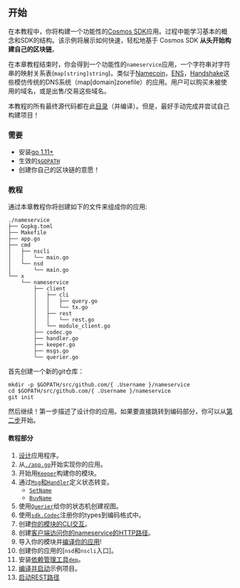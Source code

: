 ## 开始

在本教程中，你将构建一个功能性的[Cosmos SDK](https://github.com/cosmos/cosmos-sdk/)应用。过程中能学习基本的概念和SDK的结构。该示例将展示如何快速，轻松地基于 Cosmos SDK **从头开始构建自己的区块链**。

在本章教程结束时，你会得到一个功能性的`nameservice`应用，一个字符串对字符串的映射关系表(`map[string]string`)。类似于[Namecoin](https://namecoin.org/)，[ENS](https://ens.domains/)，[Handshake](https://handshake.org/)这些模仿传统的DNS系统（map[domain]zonefile）的应用。用户可以购买未被使用的域名，或是出售/交易这些域名。

本教程的所有最终源代码都在此[目录](https://github.com/cosmos/sdk-application-tutorial)（并编译）。但是，最好手动完成并尝试自己构建项目！


### 需要
+ 安装[go 1.11+](https://golang.org/doc/install)
+ 生效的[`$GOPATH`](https://github.com/golang/go/wiki/SettingGOPATH)
+ 创建你自己的区块链的意愿！


### 教程
通过本章教程你将创建如下的文件来组成你的应用:

```
./nameservice
├── Gopkg.toml
├── Makefile
├── app.go
├── cmd
│   ├── nscli
│   │   └── main.go
│   └── nsd
│       └── main.go
└── x
    └── nameservice
        ├── client
        │   ├── cli
        │   │   ├── query.go
        │   │   └── tx.go
        │   ├── rest
        │   │   └── rest.go
        │   └── module_client.go
        ├── codec.go
        ├── handler.go
        ├── keeper.go
        ├── msgs.go
        └── querier.go
```

首先创建一个新的git仓库：

```
mkdir -p $GOPATH/src/github.com/{ .Username }/nameservice
cd $GOPATH/src/github.com/{ .Username }/nameservice
git init
```


然后继续！第一步描述了设计你的应用。如果要直接跳转到编码部分，你可以从[第二步]()开始。


#### 教程部分
1. [设计]()应用程序。
2. 从[`./app.go`]()开始实现你的应用。
3. 开始用[`Keeper`]()构建你的模块。
4. 通过[`Msg`和`Handler`]()定义状态转变。
	+ [`SetName`]()
	+ [`BuyName`]()
5. 使用[`Querier`]()给你的状态机创建视图。
6. 使用[`sdk.Codec`]()注册你的types到编码格式中。
7. 创建[你的模块的CLI交互]()。
8. 创建[客户端访问你的nameservice的HTTP路径]()。
9. 导入你的模块并[编译你的应用]()!
10. 创建你的应用的[`nsd`和`nscli`入口]。
11. 安装[依赖管理工具`dep`]()。
12. [编译并启动]()示例项目。
13. [启动REST路径]()
	